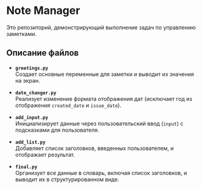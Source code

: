 # Note Manager

Это репозиторий, демонстрирующий выполнение задач по управлению заметками.

## Описание файлов

- **`greetings.py`**  
  Создает основные переменные для заметки и выводит их значения на экран.

- **`date_changer.py`**  
  Реализует изменение формата отображения дат (исключает год из отображения `created_date` и `issue_date`).

- **`add_input.py`**  
  Инициализирует данные через пользовательский ввод (`input`) с подсказками для пользователя.

- **`add_list.py`**  
  Добавляет список заголовков, введенных пользователем, и отображает результат.

- **`final.py`**  
  Организует все данные в словарь, включая список заголовков, и выводит их в структурированном виде.
